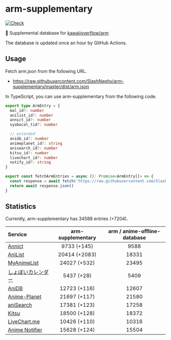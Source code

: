 # arm-supplementary

[![Check](https://github.com/SlashNephy/arm-supplementary/actions/workflows/check-node.yml/badge.svg)](https://github.com/SlashNephy/arm-supplementary/actions/workflows/check-node.yml)

💊 Supplemental database for [kawaiioverflow/arm](https://github.com/kawaiioverflow/arm)

The database is updated once an hour by GitHub Actions.

## Usage

Fetch arm.json from the following URL.

- https://raw.githubusercontent.com/SlashNephy/arm-supplementary/master/dist/arm.json

In TypeScript, you can use arm-supplementary from the following code.

```TypeScript
export type ArmEntry = {
  mal_id?: number
  anilist_id?: number
  annict_id?: number
  syobocal_tid?: number

  // extended
  anidb_id?: number
  animeplanet_id?: string
  anisearch_id?: number
  kitsu_id?: number
  livechart_id?: number
  notify_id?: string
}

export const fetchArmEntries = async (): Promise<ArmEntry[]> => {
  const response = await fetch('https://raw.githubusercontent.com/SlashNephy/arm-supplementary/master/dist/arm.json')
  return await response.json()
}
```

## Statistics

Currently, arm-supplementary has 34588 entries (+7204).

| Service                                     | arm-supplementary | arm / anime-offline-database |
| :------------------------------------------ | :---------------: | :--------------------------: |
| [Annict](https://annict.com)                |    9733 (+145)    |             9588             |
| [AniList](https://anilist.co)               |   20414 (+2083)   |            18331             |
| [MyAnimeList](https://myanimelist.net)      |   24027 (+532)    |            23495             |
| [しょぼいカレンダー](https://cal.syoboi.jp) |    5437 (+28)     |             5409             |
| [AniDB](https://anidb.net)                  |   12723 (+116)    |            12607             |
| [Anime-Planet](https://anime-planet.com)    |   21697 (+117)    |            21580             |
| [aniSearch](https://anisearch.com)          |   17381 (+123)    |            17258             |
| [Kitsu](https://kitsu.io)                   |   18500 (+128)    |            18372             |
| [LiveChart.me](https://livechart.me)        |   10426 (+110)    |            10316             |
| [Anime Notifier](https://notify.moe)        |   15628 (+124)    |            15504             |
